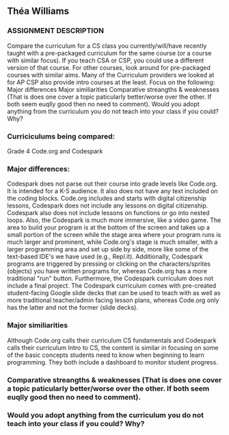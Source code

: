 ## Théa Williams

### ASSIGNMENT DESCRIPTION
Compare the curriculum for a CS class you currently/will/have recently taught with a pre-packaged curriculum for the same course (or a course with similar focus).
If you teach CSA or CSP, you could use a different version of that course.
For other courses, look around for pre-packaged courses with similar aims. Many of the Curriculum providers we looked at for AP CSP also provide intro courses at the least.
Focus on the following:
Major differences
Major similiarities
Comparative streangths & weaknesses (That is does one cover a topic paticularly better/worse over the other. If both seem euqlly good then no need to comment).
Would you adopt anything from the curriculum you do not teach into your class if you could? Why?

### Curriciculums being compared:
Grade 4 Code.org and Codespark

### Major differences:
Codespark does not parse out their course into grade levels like Code.org. It is intended for a K-5 audience. It also does not have any text included on the coding blocks. Code.org includes and starts with digital citizenship lessons, Codespark does not include any lessons on digital citizenship. Codespark also does not include lessons on functions or go into nested loops. Also, the Codespark is much more immersive, like a video game. The area to build your program is at the bottom of the screen and takes up a small portion of the screen while the stage area where your program runs is much larger and prominent, while Code.org's stage is much smaller, with a larger programming area and set up side by side, more like some of the text-based IDE's we have used (e.g., Repl.it). Additionally, Codespark programs are triggered by pressing or clicking on the characters/sprites (objects) you have written programs for, whereas Code.org has a more traditional "run" button. Furthermore, the Codespark curriculum does not include a final project. The Codespark curriculum comes with pre-created student-facing Google slide decks that can be used to teach with as well as more traditional teacher/admin facing lesson plans, whereas Code.org only has the latter and not the former (slide decks).

### Major similiarities
Although Code.org calls their curriculum CS fundamentals and Codespark calls their curriculum Intro to CS, the content is similar in focusing on some of the basic concepts students need to know when beginning to learn programming. They both include a dashboard to monitor student progress.

### Comparative streangths & weaknesses (That is does one cover a topic paticularly better/worse over the other. If both seem euqlly good then no need to comment).


### Would you adopt anything from the curriculum you do not teach into your class if you could? Why?
